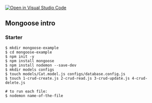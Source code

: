 [![Open in Visual Studio Code](https://classroom.github.com/assets/open-in-vscode-f059dc9a6f8d3a56e377f745f24479a46679e63a5d9fe6f495e02850cd0d8118.svg)](https://classroom.github.com/online_ide?assignment_repo_id=6976526&assignment_repo_type=AssignmentRepo)
## Mongoose intro

### Starter

```shell
$ mkdir mongoose-example
$ cd mongoose-example
$ npm init -y
$ npm install mongoose
$ npm install nodemon --save-dev
$ mkdir models configs
$ touch models/Cat.model.js configs/database.config.js
$ touch 1-crud-create.js 2-crud-read.js 3-crud-update.js 4-crud-delete.js

# to run each file:
$ nodemon name-of-the-file
```
